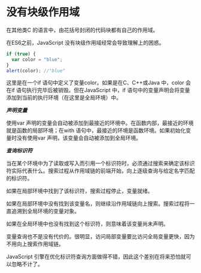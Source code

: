 # 没有块级作用域

在其他类C 的语言中，由花括号封闭的代码块都有自己的作用域。

在ES6之前，JavaScript 没有块级作用域经常会导致理解上的困惑。

```javascript
if (true) {
  var color = "blue";
}
alert(color); //"blue"
```

这里是在一个if 语句中定义了变量color。如果是在C、C++或Java 中，color 会在if 语句执行完毕后被销毁。但在JavaScript 中，if 语句中的变量声明会将变量添加到当前的执行环境（在这里是全局环境）中。

**_声明变量_**

使用var 声明的变量会自动被添加到最接近的环境中。在函数内部，最接近的环境就是函数的局部环境；在with 语句中，最接近的环境是函数环境。如果初始化变量时没有使用var 声明，该变量会自动被添加到全局环境。

**_查询标识符_**

当在某个环境中为了读取或写入而引用一个标识符时，必须通过搜索来确定该标识符实际代表什么。搜索过程从作用域链的前端开始，向上逐级查询与给定名字匹配的标识符。

如果在局部环境中找到了该标识符，搜索过程停止，变量就绪。

如果在局部环境中没有找到该变量名，则继续沿作用域链向上搜索。搜索过程将一直追溯到全局环境的变量对象。

如果在全局环境中也没有找到这个标识符，则意味着该变量尚未声明。

变量查询也不是没有代价的。很明显，访问局部变量要比访问全局变量更快，因为不用向上搜索作用域链。

JavaScript 引擎在优化标识符查询方面做得不错，因此这个差别在将来恐怕就可以忽略不计了。
